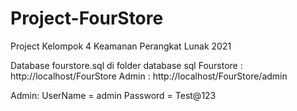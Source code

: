 # Project-FourStore
Project Kelompok 4 Keamanan Perangkat Lunak 2021

Database fourstore.sql di folder database sql
Fourstore : http://localhost/FourStore
Admin     : http://localhost/FourStore/admin

Admin:
UserName = admin
Password = Test@123
